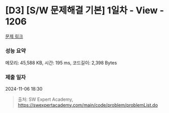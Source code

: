 # [D3] [S/W 문제해결 기본] 1일차 - View - 1206 

[문제 링크](https://swexpertacademy.com/main/code/problem/problemDetail.do?contestProbId=AV134DPqAA8CFAYh) 

### 성능 요약

메모리: 45,588 KB, 시간: 195 ms, 코드길이: 2,398 Bytes

### 제출 일자

2024-11-06 18:30



> 출처: SW Expert Academy, https://swexpertacademy.com/main/code/problem/problemList.do